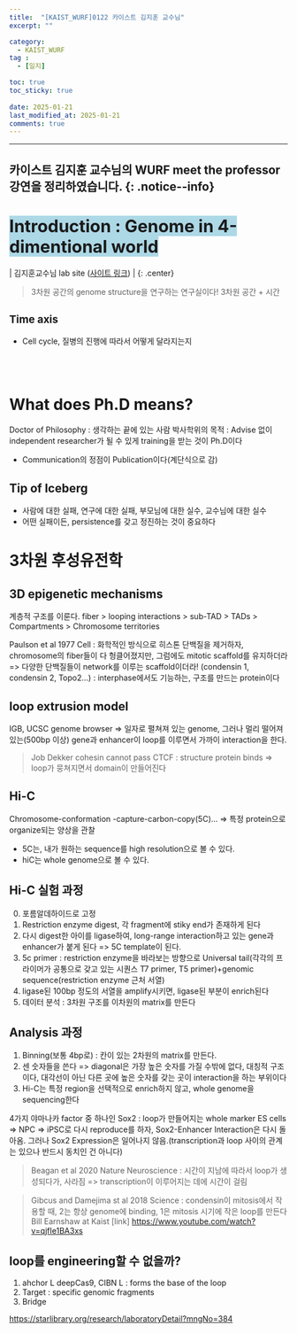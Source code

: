 ```yaml
---
title:  "[KAIST_WURF]0122 카이스트 김지훈 교수님" 
excerpt: ""

category:
  - KAIST_WURF
tag :
  - [일지]

toc: true
toc_sticky: true
 
date: 2025-01-21
last_modified_at: 2025-01-21
comments: true
---
```


---
카이스트 김지훈 교수님의 WURF meet the professor 강연을 정리하였습니다.
{: .notice--info}
---


# <span style="background-color:LightBlue; font-size:110%">Introduction : Genome in 4-dimentional world

| 김지훈교수님 lab site ([사이트 링크](https://jihunkim.kaist.ac.kr/)) |
{: .center}


> 3차원 공간의 genome structure을 연구하는 연구실이다! 3차원 공간 + 시간

## <span style="font-size:90%">Time axis
- Cell cycle, 질병의 진행에 따라서 어떻게 달라지는지

<br>
<br>

# What does Ph.D means?
Doctor of Philosophy : 생각하는 끝에 있는 사람
박사학위의 목적 : Advise 없이 independent researcher가 될 수 있게 training을 받는 것이 Ph.D이다
- Communication의 정점이 Publication이다(계단식으로 감)

## Tip of Iceberg
- 사람에 대한 실패, 연구에 대한 실패, 부모님에 대한 실수, 교수님에 대한 실수
- 어떤 실패이든, persistence를 갖고 정진하는 것이 중요하다

# 3차원 후성유전학
## 3D epigenetic mechanisms
계층적 구조를 이룬다.
fiber > looping interactions > sub-TAD > TADs > Compartments > Chromosome territories

Paulson et al 1977 Cell : 화학적인 방식으로 히스톤 단백질을 제거하자, chromosome의 fiber들이 다 헝클어졌지만, 그럼에도 mitotic scaffold를 유지하더라
=> 다양한 단백질들이 network를 이루는 scaffold이더라! (condensin 1, condensin 2, Topo2...) : interphase에서도 기능하는, 구조를 만드는 protein이다

## loop extrusion model
IGB, UCSC genome browser => 일자로 펼쳐져 있는 genome, 그러나 멀리 떨어져 있는(500bp 이상) gene과 enhancer이 loop를 이루면서 가까이 interaction을 한다.
> Job Dekker
cohesin cannot pass CTCF : structure protein binds => loop가 뭉쳐지면서 domain이 만들어진다

## Hi-C
Chromosome-conformation -capture-carbon-copy(5C)... => 특정 protein으로 organize되는 양상을 관찰
- 5C는, 내가 원하는 sequence를 high resolution으로 볼 수 있다.
- hiC는 whole genome으로 볼 수 있다.

## Hi-C 실험 과정
0. 포름알데하이드로 고정
1. Restriction enzyme digest, 각 fragment에 stiky end가 존재하게 된다
2. 다시 digest한 아이를 ligase하여, long-range interaction하고 있는 gene과 enhancer가 붙게 된다 => 5C template이 된다.
3. 5c primer : restriction enzyme을 바라보는 방향으로 Universal tail(각각의 프라이머가 공통으로 갖고 있는 시퀀스 T7 primer, T5 primer)+genomic sequence(restriction enzyme 근처 서열)
4. ligase된 100bp 정도의 서열을 amplify시키면, ligase된 부분이 enrich된다
5. 데이터 분석 : 3차원 구조를 이차원의 matrix를 만든다

## Analysis 과정
1. Binning(보통 4bp로) : 칸이 있는 2차원의 matrix를 만든다.
2. 센 숫자들을 쓴다 => diagonal은 가장 높은 숫자를 가질 수밖에 없다, 대칭적 구조이다, 대각선이 아닌 다른 곳에 높은 숫자를 갖는 곳이 interaction을 하는 부위이다
3. Hi-C는 특정 region을 선택적으로 enrich하지 않고, whole genome을 sequencing한다

4가지 야마나카 factor 중 하나인 Sox2 : loop가 만들어지는 whole marker
ES cells => NPC => iPSC로 다시 reproduce를 하자, Sox2-Enhancer Interaction은 다시 돌아옴. 그러나 Sox2 Expression은 일어나지 않음.(transcription과 loop 사이의 관계는 있으나 반드시 동치인 건 아니다)
> Beagan et al 2020 Nature Neuroscience : 시간이 지남에 따라서 loop가 생성되다가, 사라짐 => transcription이 이루어지는 데에 시간이 걸림

> Gibcus and Damejima st al 2018 Science : condensin이 mitosis에서 작용할 때, 2는 항상 genome에 binding, 1은 mitosis 시기에 작은 loop를 만든다
Bill Earnshaw at Kaist [link] https://www.youtube.com/watch?v=qjfIe1BA3xs

## loop를 engineering할 수 없을까?
1. ahchor L deepCas9, CIBN L : forms the base of the loop
2. Target : specific genomic fragments
3. Bridge

https://starlibrary.org/research/laboratoryDetail?mngNo=384

